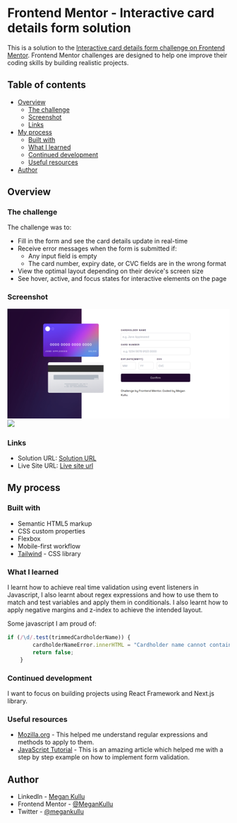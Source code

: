 # Frontend Mentor - Interactive card details form solution

This is a solution to the [Interactive card details form challenge on Frontend Mentor](https://www.frontendmentor.io/challenges/interactive-card-details-form-XpS8cKZDWw). Frontend Mentor challenges are designed to help one improve their coding skills by building realistic projects. 

## Table of contents

- [Overview](#overview)
  - [The challenge](#the-challenge)
  - [Screenshot](#screenshot)
  - [Links](#links)
- [My process](#my-process)
  - [Built with](#built-with)
  - [What I learned](#what-i-learned)
  - [Continued development](#continued-development)
  - [Useful resources](#useful-resources)
- [Author](#author)




## Overview

### The challenge

The challenge was to:

- Fill in the form and see the card details update in real-time
- Receive error messages when the form is submitted if:
  - Any input field is empty
  - The card number, expiry date, or CVC fields are in the wrong format
- View the optimal layout depending on their device's screen size
- See hover, active, and focus states for interactive elements on the page

### Screenshot

![](./images/desktopscreenshot.png)
![](./images/mobilescreenshot.png.png)



### Links

- Solution URL: [Solution URL](https://interactive-card-details-main.netlify.app/)
- Live Site URL: [Live site url](https://interactive-card-details-main.netlify.app/)

## My process

### Built with

- Semantic HTML5 markup
- CSS custom properties
- Flexbox
- Mobile-first workflow
- [Tailwind](https://tailwindcss.com/) - CSS library


### What I learned

I learnt how to achieve real time validation using event listeners in Javascript, I also learnt about regex expressions and how to use them to match and test variables and apply them in conditionals. I also learnt how to apply negative margins and z-index to achieve the intended layout.

Some javascript I am proud of:

```javascript
if (/\d/.test(trimmedCardholderName)) {
        cardholderNameError.innerHTML = "Cardholder name cannot contain numbers";
        return false;
    }
```

### Continued development
 
I want to focus on building projects using React Framework and Next.js library.


### Useful resources

- [Mozilla.org](https://developer.mozilla.org/en-US/docs/Web/JavaScript/Guide/Regular_expressions) - This helped me understand regular expressions and methods to apply to them.
- [JavaScript Tutorial](https://www.javascripttutorial.net/javascript-dom/javascript-form-validation/) - This is an amazing article which helped me with a step by step example on how to implement form validation.


## Author

- LinkedIn - [Megan Kullu](https://www.linkedin.com/in/megankullu)
- Frontend Mentor - [@MeganKullu](https://www.frontendmentor.io/profile/MeganKullu)
- Twitter - [@megankullu](https://www.twitter.com/megankullu)



